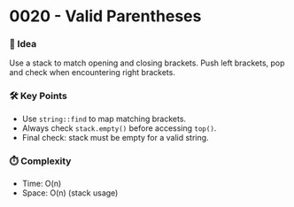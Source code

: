 # 0020 - Valid Parentheses

### 🧠 Idea  
Use a stack to match opening and closing brackets. Push left brackets, pop and check when encountering right brackets.

### 🛠️ Key Points  
- Use `string::find` to map matching brackets.
- Always check `stack.empty()` before accessing `top()`.
- Final check: stack must be empty for a valid string.

### ⏱️ Complexity  
- Time: O(n)  
- Space: O(n) (stack usage)